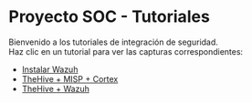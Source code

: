 # Proyecto SOC - Tutoriales

Bienvenido a los tutoriales de integración de seguridad.  
Haz clic en un tutorial para ver las capturas correspondientes:

- [Instalar Wazuh](instalar-wazuh.md)
- [TheHive + MISP + Cortex](thehive-misp-cortex.md)
- [TheHive + Wazuh](thehive-wazuh.md)

